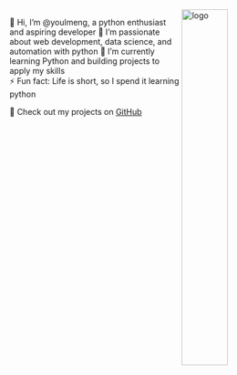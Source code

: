 <img src="https://github-readme-stats.vercel.app/api?username=youlmeng&show_icons=false&theme=Default" alt="logo" align="right" width="40%" />

👋 Hi, I’m @youlmeng, a python enthusiast and aspiring developer 
👀 I’m passionate about web development, data science, and automation with python
🌱 I’m currently learning Python and building projects to apply my skills  
⚡ Fun fact: Life is short, so I spend it learning python  

🔗 Check out my projects on [GitHub](https://github.com/youlmeng)  
